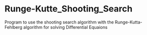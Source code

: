 # Runge-Kutte_Shooting_Search
Program to use the shooting search algorithm with the Runge-Kutta-Fehlberg algorithm for solving Differential Equaions
